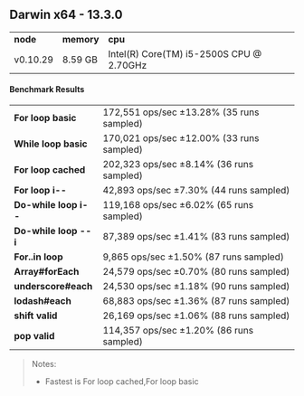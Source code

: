 Darwin x64 - 13.3.0
-----

<table><tr><td><b>node</b></td><td><b>memory</b></td><td><b>cpu</b></td></tr><tr><td>v0.10.29</td><td>8.59 GB</td><td>Intel(R) Core(TM) i5-2500S CPU @ 2.70GHz</td></tr></table>

#### Benchmark Results ####

<table><tr><td><b>For loop basic</b></td><td>172,551 ops/sec ±13.28% (35 runs sampled)</td></tr><tr><td><b>While loop basic</b></td><td>170,021 ops/sec ±12.00% (33 runs sampled)</td></tr><tr><td><b>For loop cached</b></td><td>202,323 ops/sec ±8.14% (36 runs sampled)</td></tr><tr><td><b>For loop i--</b></td><td>42,893 ops/sec ±7.30% (44 runs sampled)</td></tr><tr><td><b>Do-while loop i--</b></td><td>119,168 ops/sec ±6.02% (65 runs sampled)</td></tr><tr><td><b>Do-while loop --i</b></td><td>87,389 ops/sec ±1.41% (83 runs sampled)</td></tr><tr><td><b>For..in loop</b></td><td>9,865 ops/sec ±1.50% (87 runs sampled)</td></tr><tr><td><b>Array#forEach</b></td><td>24,579 ops/sec ±0.70% (80 runs sampled)</td></tr><tr><td><b>underscore#each</b></td><td>24,530 ops/sec ±1.18% (90 runs sampled)</td></tr><tr><td><b>lodash#each</b></td><td>68,883 ops/sec ±1.36% (87 runs sampled)</td></tr><tr><td><b>shift valid</b></td><td>26,169 ops/sec ±1.06% (88 runs sampled)</td></tr><tr><td><b>pop valid</b></td><td>114,357 ops/sec ±1.20% (86 runs sampled)</td></tr></table>

> Notes:
> - Fastest is For loop cached,For loop basic

